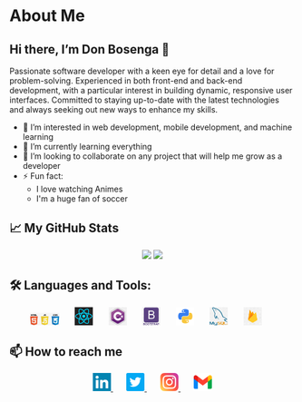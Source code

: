 # About Me

## Hi there, I’m Don Bosenga 👋

Passionate software developer with a keen eye for detail and a love for problem-solving. Experienced in both front-end and back-end development, with a particular interest in building dynamic, responsive user interfaces. Committed to staying up-to-date with the latest technologies and always seeking out new ways to enhance my skills.

- 👀 I’m interested in web development, mobile development, and machine learning
- 🌱 I’m currently learning everything
- 💞️ I’m looking to collaborate on any project that will help me grow as a developer
- ⚡ Fun fact:
  - I love watching Animes
  - I'm a huge fan of soccer

## 📈 My GitHub Stats

<!-- GitHub stats section -->

<p align="center">
    <img width="48%" src="https://github-readme-stats.vercel.app/api?username=Donatelo27&show_icons=true&theme=radical&count_private=true&hide_border=true" />
    <img width="48%" src="https://github-readme-stats.vercel.app/api/top-langs/?username=Donatelo27&layout=compact&theme=radical&count_border=true" />
</p>

## 🛠️ Languages and Tools:

<!-- Languages and Tools section -->

<p align="center">
    <img width="52px" alt="htmlCssJs" title="htmlCssJs" src="images/htmlCssJs.png"/>
    &#8287;&#8287;&#8287;&#8287;&#8287;
    <img width="32px" alt="react" title="react" src="images/react.png"/>
    &#8287;&#8287;&#8287;&#8287;&#8287;
    <img width="32px" alt="C#" title="C#" src="images/csharp.png"/>
    &#8287;&#8287;&#8287;&#8287;&#8287;
    <img width="32px" alt="bootstrap" title="bootstrap" src="images/bootstrap.png"/>
    &#8287;&#8287;&#8287;&#8287;&#8287;
    <img width="32px" alt="python" title="python" src="images/pythonLogo.png"/>
    &#8287;&#8287;&#8287;&#8287;&#8287;
    <img width="32px" alt="mysql" title="mysql" src="images/mySql.png"/>
    &#8287;&#8287;&#8287;&#8287;&#8287;
    <img width="32px" alt="firebase" title="firebase" src="images/firebase.png"/>
    &#8287;&#8287;&#8287;&#8287;&#8287;
</p>

## 📫 How to reach me

<!-- Social icons section -->

<p align="center">
    <a href="https://www.linkedin.com/in/don-bosenga-434862207/">
        <img width="32px" alt="Linkedin" title="Linkedin" src="images/linkedinFooter.png"/>
    </a>
    &#8287;&#8287;&#8287;&#8287;&#8287;
    <a href="https://twitter.com/Donatelo27">
        <img width="32px" alt="Twitter" title="Twitter" src="images/twitterFooter.png"/>
    </a>
    &#8287;&#8287;&#8287;&#8287;&#8287;
    <a href="https://www.instagram.com/dbosenga/">
        <img width="32px" alt="Instagram" title="Instagram" src="images/instagramFooter.png"/>
    </a>
        &#8287;&#8287;&#8287;&#8287;&#8287;
    <a href="https://www.instagram.com/dbosenga/">
        <img width="32px" alt="Gmail" title="Gmail" src="images/gmailFooter.png"/ >
    </a>
    <br/>
</p>
